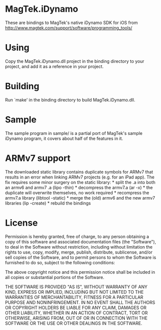 MagTek.iDynamo
==============

These are bindings to MagTek's native iDynamo SDK for iOS from
http://www.magtek.com/support/software/programming_tools/

Using
=====

Copy the MagTek.iDynamo.dll project in the binding directory to your
project, and add it as a reference in your project.

Building
========

Run `make' in the binding directory to build MagTek.iDynamo.dll.

Sample
======

The sample program in sample/ is a partial port of MagTek's sample iDynamo
program, it covers about half of the features in it.

ARMv7 support
=============

The downloaded static library contains duplicate symbols for ARMv7 that
results in an error when linking ARMv7 projects (e.g. for an iPad app).
The fix requires some minor surgery on the static library:
	* split the .a into both an armv6 and armv7 .a (lipo -thin) 
	* decompress the armv7.a (ar -x)
	* the duplicate will overwrite themselves, no work required
	* recompress the armv7.a library (libtool -static)
	* merge the (old) armv6 and the new armv7 libraries (lip -create)
	* rebuild the bindings

License
=======

Permission is hereby granted, free of charge, to any person obtaining a copy
of this software and associated documentation files (the "Software"), to deal
in the Software without restriction, including without limitation the rights
to use, copy, modify, merge, publish, distribute, sublicense, and/or sell
copies of the Software, and to permit persons to whom the Software is
furnished to do so, subject to the following conditions:

The above copyright notice and this permission notice shall be included in
all copies or substantial portions of the Software.

THE SOFTWARE IS PROVIDED "AS IS", WITHOUT WARRANTY OF ANY KIND, EXPRESS OR
IMPLIED, INCLUDING BUT NOT LIMITED TO THE WARRANTIES OF MERCHANTABILITY,
FITNESS FOR A PARTICULAR PURPOSE AND NONINFRINGEMENT. IN NO EVENT SHALL THE
AUTHORS OR COPYRIGHT HOLDERS BE LIABLE FOR ANY CLAIM, DAMAGES OR OTHER
LIABILITY, WHETHER IN AN ACTION OF CONTRACT, TORT OR OTHERWISE, ARISING FROM,
OUT OF OR IN CONNECTION WITH THE SOFTWARE OR THE USE OR OTHER DEALINGS IN
THE SOFTWARE.
